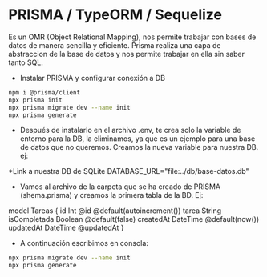 # PRISMA / TypeORM / Sequelize

Es un OMR (Object Relational Mapping), nos permite trabajar con bases de datos de manera sencilla y eficiente. Prisma realiza una capa de abstraccion de la base de datos y nos permite trabajar en ella sin saber tanto SQL.

- Instalar PRISMA y configurar conexión a DB

```bash
npm i @prisma/client
npx prisma init
npx prisma migrate dev --name init
npx prisma generate
```

- Después de instalarlo en el archivo .env, te crea solo la variable de entorno para la DB, la eliminamos, ya que es un ejemplo para una base de datos que no queremos. Creamos la nueva variable para nuestra DB. ej:

*Link a nuestra DB de SQLite
DATABASE_URL="file:../db/base-datos.db"

<!-- DESCARGAR EXTENSIÓN PRISMA (nos pone colores en el archivo schema de prisma y nos completa código, etc...) -->

- Vamos al archivo de la carpeta que se ha creado de PRISMA (shema.prisma) y creamos la primera tabla de la BD. Ej:

model Tareas {
  id            Int @id @default(autoincrement())
  tarea         String
  isCompletada  Boolean @default(false)
  createdAt     DateTime @default(now())
  updatedAt     DateTime @updatedAt
}

- A continuación escribimos en consola:

```bash
npx prisma migrate dev --name init
npx prisma generate
```

